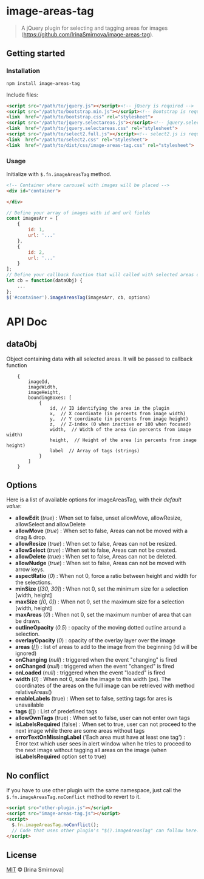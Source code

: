 # image-areas-tag


> A jQuery plugin for selecting and tagging areas for images (https://github.com/IrinaSmirnova/image-areas-tag).


## Getting started

### Installation

```shell
npm install image-areas-tag
```

Include files:

```html
<script src="/path/to/jquery.js"></script><!-- jQuery is required -->
<script src="/path/to/bootstrap.min.js"></script><!-- Bootstrap is required -->
<link  href="/path/to/bootstrap.css" rel="stylesheet">
<script src="/path/to/jquery.selectareas.js"></script><!-- jquery.selectareas is required -->
<link  href="/path/to/jquery.selectareas.css" rel="stylesheet">
<script src="/path/to/select2.full.js"></script><!-- select2.js is required -->
<link  href="/path/to/select2.css" rel="stylesheet">
<link  href="/path/to/dist/css/image-areas-tag.css" rel="stylesheet">

```

### Usage

Initialize with `$.fn.imageAreasTag` method.

```html
<!-- Container where carousel with images will be placed -->
<div id="container">

</div>
```

```js
// Define your array of images with id and url fields
const imagesArr = [
	{
		id: 1,
		url: '...'
	},
	{
		id: 2,
		url: '...'
	}
];
// Define your callback function that will called with selected areas data after proceeding to the next slide.
let cb = function(dataObj) {
	...
};
$('#container').imageAreasTag(imagesArr, cb, options)


```
# API Doc

## dataObj

Object containing data with all selected areas. It will be passed to callback function

		{
			imageId,
			imageWidth,
			imageHeight,
			boundingBoxes: [
				{
					id, // ID identifying the area in the plugin
					x,  // X coordinate (in percents from image width)
					y,  // Y coordinate (in percents from image height)
					z,  // Z-index (0 when inactive or 100 when focused)
					width,  // Width of the area (in percents from image width)
					height,  // Height of the area (in percents from image height)
					label  // Array of tags (strings)
				}
			]
		}

## Options

Here is a list of available options for imageAreasTag, with their *default value*:

 - **allowEdit** (*true*) : When set to false, unset allowMove, allowResize, allowSelect and allowDelete
 - **allowMove** (*true*) : When set to false, Areas can not be moved with a drag & drop.
 - **allowResize** (*true*) : When set to false, Areas can not be resized.
 - **allowSelect** (*true*) : When set to false, Areas can not be created.
 - **allowDelete** (*true*) : When set to false, Areas can not be deleted.
 - **allowNudge** (*true*) : When set to false, Areas can not be moved with arrow keys.
 - **aspectRatio** (*0*) : When not 0, force a ratio between height and width for the selections.
 - **minSize** (*[30, 30]*) : When not 0, set the minimum size for a selection [width, height]
 - **maxSize** (*[0, 0]*) : When not 0, set the maximum size for a selection [width, height]
 - **maxAreas** (*0*) : When not 0, set the maximum number of area that can be drawn.
 - **outlineOpacity** (*0.5*) : opacity of the moving dotted outline around a selection.
 - **overlayOpacity** (*0*) : opacity of the overlay layer over the image
 - **areas** (*[]*) : list of areas to add to the image from the beginning  (id will be ignored)
 - **onChanging** (*null*) : triggered when the event "changing" is fired
 - **onChanged** (*null*) : triggered when the event "changed" is fired
 - **onLoaded** (*null*) : triggered when the event "loaded" is fired
 - **width** (*0*) : When not 0, scale the image to this width (px). The coordinates of the areas on the full image can be retrieved with method relativeAreas()
 - **enableLabels** (true) : When set to false, setting tags for ares is unavailable
 - **tags** ([]) : List of predefined tags
 - **allowOwnTags** (true) : When set to false, user can not enter own tags
 - **isLabelsRequired** (false) : When set to true, user can not proceed to the next image while there are some areas without tags
 - **errorTextOnMissingLabel** ('Each area must have at least one tag') : Error text which user sees in alert window when he tries to proceed to the next image without tagging all areas on the image (when **isLabelsRequired** option set to true)



## No conflict

If you have to use other plugin with the same namespace, just call the `$.fn.imageAreasTag.noConflict` method to revert to it.

```html
<script src="other-plugin.js"></script>
<script src="image-areas-tag.js"></script>
<script>
  $.fn.imageAreasTag.noConflict();
  // Code that uses other plugin's "$().imageAreasTag" can follow here.
</script>
```

## License

[MIT](http://opensource.org/licenses/MIT) © [Irina Smirnova]
